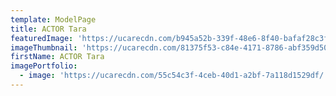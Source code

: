 ```yaml
---
template: ModelPage
title: ACTOR Tara
featuredImage: 'https://ucarecdn.com/b945a52b-339f-48e6-8f40-bafaf28c3f28/'
imageThumbnail: 'https://ucarecdn.com/81375f53-c84e-4171-8786-abf359d504cc/'
firstName: ACTOR Tara
imagePortfolio:
  - image: 'https://ucarecdn.com/55c54c3f-4ceb-40d1-a2bf-7a118d1529df/'
---
```


